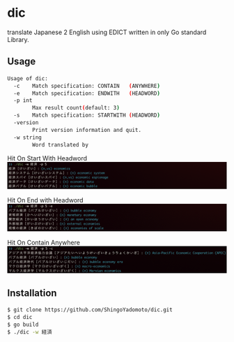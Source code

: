 # dic
translate Japanese 2 English using EDICT written in only Go standard Library.

## Usage
```bash
Usage of dic:
  -c	Match specification: CONTAIN   (ANYWHERE)
  -e	Match specification: ENDWITH   (HEADWORD)
  -p int
    	Max result count(default: 3)
  -s	Match specification: STARTWITH (HEADWORD)
  -version
    	Print version information and quit.
  -w string
    	Word translated by
```



Hit On Start With Headword
![startwith headword image](images/startwith_headword.png)

Hit On End with Headword
![endwith headword image](images/endwith_headword.png)

Hit On Contain Anywhere
![contain anywhere image](images/contain_anywhere.png)


## Installation

```bash
$ git clone https://github.com/ShingoYadomoto/dic.git
$ cd dic
$ go build
$ ./dic -w 経済
```